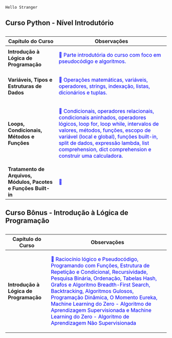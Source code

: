 ```
Hello Stranger
```
### <h2> Curso Python - Nível Introdutório <h2>

 | Capítulo do Curso | Observações |
| ------ | ------ |
| **Introdução à Lógica de Programação** |  <p style="color:blue">:memo: Parte introdutória do curso com foco em pseudocódigo e algoritmos. </p> | 
| **Variáveis, Tipos e Estruturas de Dados** | <p style="color:blue">:memo: Operações matemáticas, variáveis, operadores, strings, indexação, listas, dicionários e tuplas. </p> | 
| **Loops, Condicionais, Métodos e Funções** | <p style="color:blue">:memo: Condicionais, operadores relacionais, condicionais aninhados, operadores lógicos, loop for, loop while, intervalos de valores, métodos, funções, escopo de variável (local e global), funções built-in, split de dados, expressão lambda, list comprehension, dict comprehension e construir uma calculadora. </p> |
| **Tratamento de Arquivos, Módulos, Pacotes e Funções Built-in** | <p style="color:blue">:memo: </p> |



### <h2> Curso Bônus - Introdução à Lógica de Programação <h2>

 | Capítulo do Curso | Observações |
| ------ | ------ |
| **Introdução à Lógica de Programação** |  <p style="color:blue">:memo: Raciocínio lógico e Pseudocódigo, Programando com Funções, Estrutura de Repetição e Condicional, Recursividade, Pesquisa Binária, Ordenação, Tabelas Hash, Grafos e Algoritmo Breadth-First Search, Backtracking, Algoritmos Gulosos, Programação Dinâmica, O Momento Eureka, Machine Learning do Zero - Algoritmo de Aprendizagem Supervisionada e Machine Learning do Zero - Algoritmo de Aprendizagem Não Supervisionada </p> | 
